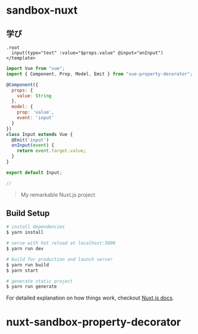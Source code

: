 # sandbox-nuxt

## 学び

```pug
.root
  input(type="text" :value="$props.value" @input="onInput")
</template>
```

```javascript
import Vue from "vue";
import { Component, Prop, Model, Emit } from "vue-property-decorator";

@Component({
  props: {
    value: String
  },
  model: {
    prop: 'value',
    event: 'input'
  }
})
class Input extends Vue {
  @Emit('input')
  onInput(event) {
    return event.target.value;
  }
}

export default Input;
```

```scss
//
```

> My remarkable Nuxt.js project

## Build Setup

``` bash
# install dependencies
$ yarn install

# serve with hot reload at localhost:3000
$ yarn run dev

# build for production and launch server
$ yarn run build
$ yarn start

# generate static project
$ yarn run generate
```

For detailed explanation on how things work, checkout [Nuxt.js docs](https://nuxtjs.org).
# nuxt-sandbox-property-decorator
